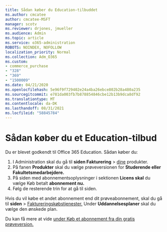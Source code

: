 ```yaml
---
title: Sådan køber du Education-tilbuddet
ms.author: cmcatee
author: cmcatee-MSFT
manager: scotv
ms.reviewer: drjones, jmueller
ms.audience: Admin
ms.topic: article
ms.service: o365-administration
ROBOTS: NOINDEX, NOFOLLOW
localization_priority: Normal
ms.collection: Adm_O365
ms.custom:
- commerce_purchase
- "328"
- "369"
- "1500009"
ms.date: 04/21/2020
ms.openlocfilehash: 5e96f9f729402e24a4ba26ebce802b28a480a235
ms.sourcegitcommit: e781da003fb7b878854846cbe12b13b9dca8df92
ms.translationtype: MT
ms.contentlocale: da-DK
ms.lasthandoff: 08/31/2021
ms.locfileid: "58845784"
---
```

# <a name="how-to-purchase-an-education-offer"></a>Sådan køber du et Education-tilbud

Du er blevet godkendt til Office 365 Education. Sådan køber du:
  
1. I Administration skal du gå til **siden Fakturering** \> [dine](https://go.microsoft.com/fwlink/p/?linkid=842054) produkter.
2. På fanen **Produkter** skal du vælge prøveversionen for **Studerende eller Fakultetsmedarbejdere.**
3. På siden med abonnementsoplysninger i sektionen **Licens skal** du vælge Køb betalt **abonnement nu.**
4. Følg de resterende trin for at gå til siden.

Hvis du vil købe et andet abonnement end dit prøveabonnement, skal du gå til **siden** \> [Faktureringskøbstjenester.](https://go.microsoft.com/fwlink/p/?linkid=868433) Under **Uddannelsesplaner** skal du vælge den ønskede plan.

Du kan få mere at vide [under Køb et abonnement fra din gratis prøveversion.](https://docs.microsoft.com/microsoft-365/commerce/try-or-buy-microsoft-365#buy-a-subscription-from-your-free-trial)